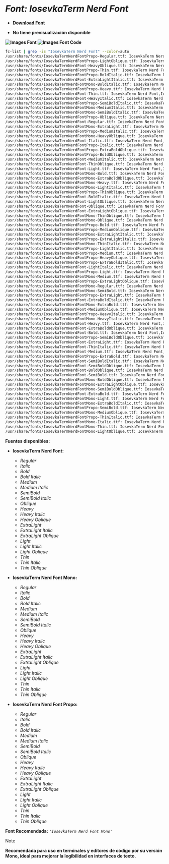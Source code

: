 <!-- Autor: Daniel Benjamin Perez Morales -->
<!-- GitHub: https://github.com/DanielPerezMoralesDev13 -->
<!-- Correo electrónico: danielperezdev@proton.me -->

# ***Font: IosevkaTerm Nerd Font***

- **[Download Font](https://github.com/ryanoasis/nerd-fonts/releases/download/v3.2.1/IosevkaTerm.zip "https://github.com/ryanoasis/nerd-fonts/releases/download/v3.2.1/IosevkaTerm.zip")**

- **No tiene previsualización disponible**

**![Images Font](../../Fonts/IosevkaTerm%20Nerd%20Font.png "Fonts/IosevkaTerm Nerd Font.png")**
**![Images Font Code](../../Font%20Images%20Code/IosevkaTerm%20Nerd%20Font%20Code.png "Font Images Code/IosevkaTerm Nerd Font Code.png")**

```bash
fc-list | grep -iE "IosevkaTerm Nerd Font" --color=auto
/usr/share/fonts/IosevkaTermNerdFontPropo-Regular.ttf: IosevkaTerm Nerd Font Propo,IosevkaTerm NFP:style=Regular
/usr/share/fonts/IosevkaTermNerdFontPropo-LightOblique.ttf: IosevkaTerm Nerd Font Propo,IosevkaTerm NFP,IosevkaTerm NFP Light Obl:style=Light Oblique,Italic
/usr/share/fonts/IosevkaTermNerdFont-HeavyOblique.ttf: IosevkaTerm Nerd Font,IosevkaTerm NF,IosevkaTerm NF Heavy Obl:style=Heavy Oblique,Italic
/usr/share/fonts/IosevkaTermNerdFontPropo-Thin.ttf: IosevkaTerm Nerd Font Propo,IosevkaTerm NFP,IosevkaTerm NFP Thin:style=Thin,Regular
/usr/share/fonts/IosevkaTermNerdFontPropo-BoldItalic.ttf: IosevkaTerm Nerd Font Propo,IosevkaTerm NFP:style=Bold Italic
/usr/share/fonts/IosevkaTermNerdFont-ExtraLightItalic.ttf: IosevkaTerm Nerd Font,IosevkaTerm NF,IosevkaTerm NF ExtraLight:style=ExtraLight Italic,Italic
/usr/share/fonts/IosevkaTermNerdFontMono-BoldItalic.ttf: IosevkaTerm Nerd Font Mono,IosevkaTerm NFM:style=Bold Italic
/usr/share/fonts/IosevkaTermNerdFontPropo-Heavy.ttf: IosevkaTerm Nerd Font Propo,IosevkaTerm NFP,IosevkaTerm NFP Heavy:style=Heavy,Regular
/usr/share/fonts/IosevkaTermNerdFont-Thin.ttf: IosevkaTerm Nerd Font,IosevkaTerm NF,IosevkaTerm NF Thin:style=Thin,Regular
/usr/share/fonts/IosevkaTermNerdFont-HeavyItalic.ttf: IosevkaTerm Nerd Font,IosevkaTerm NF,IosevkaTerm NF Heavy:style=Heavy Italic,Italic
/usr/share/fonts/IosevkaTermNerdFontPropo-SemiBoldItalic.ttf: IosevkaTerm Nerd Font Propo,IosevkaTerm NFP,IosevkaTerm NFP SemiBold:style=SemiBold Italic,Italic
/usr/share/fonts/IosevkaTermNerdFontMono-MediumItalic.ttf: IosevkaTerm Nerd Font Mono,IosevkaTerm NFM,IosevkaTerm NFM Medium:style=Medium Italic,Italic
/usr/share/fonts/IosevkaTermNerdFontMono-SemiBoldItalic.ttf: IosevkaTerm Nerd Font Mono,IosevkaTerm NFM,IosevkaTerm NFM SemiBold:style=SemiBold Italic,Italic
/usr/share/fonts/IosevkaTermNerdFontPropo-Oblique.ttf: IosevkaTerm Nerd Font Propo,IosevkaTerm NFP,IosevkaTerm NFP Obl:style=Oblique,Italic
/usr/share/fonts/IosevkaTermNerdFont-Regular.ttf: IosevkaTerm Nerd Font,IosevkaTerm NF:style=Regular
/usr/share/fonts/IosevkaTermNerdFontMono-ExtraLight.ttf: IosevkaTerm Nerd Font Mono,IosevkaTerm NFM,IosevkaTerm NFM ExtraLight:style=ExtraLight,Regular
/usr/share/fonts/IosevkaTermNerdFontPropo-MediumItalic.ttf: IosevkaTerm Nerd Font Propo,IosevkaTerm NFP,IosevkaTerm NFP Medium:style=Medium Italic,Italic
/usr/share/fonts/IosevkaTermNerdFontMono-HeavyOblique.ttf: IosevkaTerm Nerd Font Mono,IosevkaTerm NFM,IosevkaTerm NFM Heavy Obl:style=Heavy Oblique,Italic
/usr/share/fonts/IosevkaTermNerdFont-Italic.ttf: IosevkaTerm Nerd Font,IosevkaTerm NF:style=Italic
/usr/share/fonts/IosevkaTermNerdFontPropo-Italic.ttf: IosevkaTerm Nerd Font Propo,IosevkaTerm NFP:style=Italic
/usr/share/fonts/IosevkaTermNerdFontPropo-ExtraBoldOblique.ttf: IosevkaTerm Nerd Font Propo,IosevkaTerm NFP,IosevkaTerm NFP ExtraBold Obl:style=ExtraBold Oblique,Italic
/usr/share/fonts/IosevkaTermNerdFontPropo-BoldOblique.ttf: IosevkaTerm Nerd Font Propo,IosevkaTerm NFP,IosevkaTerm NFP Obl:style=Bold Oblique,Bold Italic
/usr/share/fonts/IosevkaTermNerdFont-MediumItalic.ttf: IosevkaTerm Nerd Font,IosevkaTerm NF,IosevkaTerm NF Medium:style=Medium Italic,Italic
/usr/share/fonts/IosevkaTermNerdFont-ThinOblique.ttf: IosevkaTerm Nerd Font,IosevkaTerm NF,IosevkaTerm NF Thin Obl:style=Thin Oblique,Italic
/usr/share/fonts/IosevkaTermNerdFont-Light.ttf: IosevkaTerm Nerd Font,IosevkaTerm NF,IosevkaTerm NF Light:style=Light,Regular
/usr/share/fonts/IosevkaTermNerdFontMono-Bold.ttf: IosevkaTerm Nerd Font Mono,IosevkaTerm NFM:style=Bold
/usr/share/fonts/IosevkaTermNerdFontMono-ExtraBoldOblique.ttf: IosevkaTerm Nerd Font Mono,IosevkaTerm NFM,IosevkaTerm NFM ExtraBold Obl:style=ExtraBold Oblique,Italic
/usr/share/fonts/IosevkaTermNerdFontMono-Heavy.ttf: IosevkaTerm Nerd Font Mono,IosevkaTerm NFM,IosevkaTerm NFM Heavy:style=Heavy,Regular
/usr/share/fonts/IosevkaTermNerdFontMono-LightItalic.ttf: IosevkaTerm Nerd Font Mono,IosevkaTerm NFM,IosevkaTerm NFM Light:style=Light Italic,Italic
/usr/share/fonts/IosevkaTermNerdFontPropo-ThinOblique.ttf: IosevkaTerm Nerd Font Propo,IosevkaTerm NFP,IosevkaTerm NFP Thin Obl:style=Thin Oblique,Italic
/usr/share/fonts/IosevkaTermNerdFont-BoldItalic.ttf: IosevkaTerm Nerd Font,IosevkaTerm NF:style=Bold Italic
/usr/share/fonts/IosevkaTermNerdFont-LightOblique.ttf: IosevkaTerm Nerd Font,IosevkaTerm NF,IosevkaTerm NF Light Obl:style=Light Oblique,Italic
/usr/share/fonts/IosevkaTermNerdFont-Oblique.ttf: IosevkaTerm Nerd Font,IosevkaTerm NF,IosevkaTerm NF Obl:style=Oblique,Italic
/usr/share/fonts/IosevkaTermNerdFont-ExtraLightOblique.ttf: IosevkaTerm Nerd Font,IosevkaTerm NF,IosevkaTerm NF ExtraLight Obl:style=ExtraLight Oblique,Italic
/usr/share/fonts/IosevkaTermNerdFontMono-ThinOblique.ttf: IosevkaTerm Nerd Font Mono,IosevkaTerm NFM,IosevkaTerm NFM Thin Obl:style=Thin Oblique,Italic
/usr/share/fonts/IosevkaTermNerdFontMono-Oblique.ttf: IosevkaTerm Nerd Font Mono,IosevkaTerm NFM,IosevkaTerm NFM Obl:style=Oblique,Italic
/usr/share/fonts/IosevkaTermNerdFontPropo-Bold.ttf: IosevkaTerm Nerd Font Propo,IosevkaTerm NFP:style=Bold
/usr/share/fonts/IosevkaTermNerdFontPropo-MediumOblique.ttf: IosevkaTerm Nerd Font Propo,IosevkaTerm NFP,IosevkaTerm NFP Medium Obl:style=Medium Oblique,Italic
/usr/share/fonts/IosevkaTermNerdFontMono-ExtraLightItalic.ttf: IosevkaTerm Nerd Font Mono,IosevkaTerm NFM,IosevkaTerm NFM ExtraLight:style=ExtraLight Italic,Italic
/usr/share/fonts/IosevkaTermNerdFontPropo-ExtraLightItalic.ttf: IosevkaTerm Nerd Font Propo,IosevkaTerm NFP,IosevkaTerm NFP ExtraLight:style=ExtraLight Italic,Italic
/usr/share/fonts/IosevkaTermNerdFontMono-ThinItalic.ttf: IosevkaTerm Nerd Font Mono,IosevkaTerm NFM,IosevkaTerm NFM Thin:style=Thin Italic,Italic
/usr/share/fonts/IosevkaTermNerdFontPropo-LightItalic.ttf: IosevkaTerm Nerd Font Propo,IosevkaTerm NFP,IosevkaTerm NFP Light:style=Light Italic,Italic
/usr/share/fonts/IosevkaTermNerdFontPropo-Medium.ttf: IosevkaTerm Nerd Font Propo,IosevkaTerm NFP,IosevkaTerm NFP Medium:style=Medium,Regular
/usr/share/fonts/IosevkaTermNerdFontPropo-HeavyOblique.ttf: IosevkaTerm Nerd Font Propo,IosevkaTerm NFP,IosevkaTerm NFP Heavy Obl:style=Heavy Oblique,Italic
/usr/share/fonts/IosevkaTermNerdFontPropo-ExtraBoldItalic.ttf: IosevkaTerm Nerd Font Propo,IosevkaTerm NFP,IosevkaTerm NFP ExtraBold:style=ExtraBold Italic,Italic
/usr/share/fonts/IosevkaTermNerdFont-LightItalic.ttf: IosevkaTerm Nerd Font,IosevkaTerm NF,IosevkaTerm NF Light:style=Light Italic,Italic
/usr/share/fonts/IosevkaTermNerdFontPropo-Light.ttf: IosevkaTerm Nerd Font Propo,IosevkaTerm NFP,IosevkaTerm NFP Light:style=Light,Regular
/usr/share/fonts/IosevkaTermNerdFontMono-Medium.ttf: IosevkaTerm Nerd Font Mono,IosevkaTerm NFM,IosevkaTerm NFM Medium:style=Medium,Regular
/usr/share/fonts/IosevkaTermNerdFontPropo-ExtraLightOblique.ttf: IosevkaTerm Nerd Font Propo,IosevkaTerm NFP,IosevkaTerm NFP ExtraLight Obl:style=ExtraLight Oblique,Italic
/usr/share/fonts/IosevkaTermNerdFontMono-Regular.ttf: IosevkaTerm Nerd Font Mono,IosevkaTerm NFM:style=Regular
/usr/share/fonts/IosevkaTermNerdFontMono-SemiBold.ttf: IosevkaTerm Nerd Font Mono,IosevkaTerm NFM,IosevkaTerm NFM SemiBold:style=SemiBold,Regular
/usr/share/fonts/IosevkaTermNerdFontPropo-ExtraLight.ttf: IosevkaTerm Nerd Font Propo,IosevkaTerm NFP,IosevkaTerm NFP ExtraLight:style=ExtraLight,Regular
/usr/share/fonts/IosevkaTermNerdFont-ExtraBoldItalic.ttf: IosevkaTerm Nerd Font,IosevkaTerm NF,IosevkaTerm NF ExtraBold:style=ExtraBold Italic,Italic
/usr/share/fonts/IosevkaTermNerdFontMono-ExtraBold.ttf: IosevkaTerm Nerd Font Mono,IosevkaTerm NFM,IosevkaTerm NFM ExtraBold:style=ExtraBold,Regular
/usr/share/fonts/IosevkaTermNerdFont-MediumOblique.ttf: IosevkaTerm Nerd Font,IosevkaTerm NF,IosevkaTerm NF Medium Obl:style=Medium Oblique,Italic
/usr/share/fonts/IosevkaTermNerdFontPropo-HeavyItalic.ttf: IosevkaTerm Nerd Font Propo,IosevkaTerm NFP,IosevkaTerm NFP Heavy:style=Heavy Italic,Italic
/usr/share/fonts/IosevkaTermNerdFontMono-HeavyItalic.ttf: IosevkaTerm Nerd Font Mono,IosevkaTerm NFM,IosevkaTerm NFM Heavy:style=Heavy Italic,Italic
/usr/share/fonts/IosevkaTermNerdFont-Heavy.ttf: IosevkaTerm Nerd Font,IosevkaTerm NF,IosevkaTerm NF Heavy:style=Heavy,Regular
/usr/share/fonts/IosevkaTermNerdFont-ExtraBoldOblique.ttf: IosevkaTerm Nerd Font,IosevkaTerm NF,IosevkaTerm NF ExtraBold Obl:style=ExtraBold Oblique,Italic
/usr/share/fonts/IosevkaTermNerdFont-Bold.ttf: IosevkaTerm Nerd Font,IosevkaTerm NF:style=Bold
/usr/share/fonts/IosevkaTermNerdFontPropo-SemiBoldOblique.ttf: IosevkaTerm Nerd Font Propo,IosevkaTerm NFP,IosevkaTerm NFP SemiBold Obl:style=SemiBold Oblique,Italic
/usr/share/fonts/IosevkaTermNerdFont-ExtraLight.ttf: IosevkaTerm Nerd Font,IosevkaTerm NF,IosevkaTerm NF ExtraLight:style=ExtraLight,Regular
/usr/share/fonts/IosevkaTermNerdFont-ThinItalic.ttf: IosevkaTerm Nerd Font,IosevkaTerm NF,IosevkaTerm NF Thin:style=Thin Italic,Italic
/usr/share/fonts/IosevkaTermNerdFont-Medium.ttf: IosevkaTerm Nerd Font,IosevkaTerm NF,IosevkaTerm NF Medium:style=Medium,Regular
/usr/share/fonts/IosevkaTermNerdFontPropo-ExtraBold.ttf: IosevkaTerm Nerd Font Propo,IosevkaTerm NFP,IosevkaTerm NFP ExtraBold:style=ExtraBold,Regular
/usr/share/fonts/IosevkaTermNerdFont-SemiBoldItalic.ttf: IosevkaTerm Nerd Font,IosevkaTerm NF,IosevkaTerm NF SemiBold:style=SemiBold Italic,Italic
/usr/share/fonts/IosevkaTermNerdFont-SemiBoldOblique.ttf: IosevkaTerm Nerd Font,IosevkaTerm NF,IosevkaTerm NF SemiBold Obl:style=SemiBold Oblique,Italic
/usr/share/fonts/IosevkaTermNerdFont-BoldOblique.ttf: IosevkaTerm Nerd Font,IosevkaTerm NF,IosevkaTerm NF Obl:style=Bold Oblique,Bold Italic
/usr/share/fonts/IosevkaTermNerdFont-SemiBold.ttf: IosevkaTerm Nerd Font,IosevkaTerm NF,IosevkaTerm NF SemiBold:style=SemiBold,Regular
/usr/share/fonts/IosevkaTermNerdFontMono-BoldOblique.ttf: IosevkaTerm Nerd Font Mono,IosevkaTerm NFM,IosevkaTerm NFM Obl:style=Bold Oblique,Bold Italic
/usr/share/fonts/IosevkaTermNerdFontMono-ExtraLightOblique.ttf: IosevkaTerm Nerd Font Mono,IosevkaTerm NFM,IosevkaTerm NFM ExtraLight Obl:style=ExtraLight Oblique,Italic
/usr/share/fonts/IosevkaTermNerdFontMono-SemiBoldOblique.ttf: IosevkaTerm Nerd Font Mono,IosevkaTerm NFM,IosevkaTerm NFM SemiBold Obl:style=SemiBold Oblique,Italic
/usr/share/fonts/IosevkaTermNerdFont-ExtraBold.ttf: IosevkaTerm Nerd Font,IosevkaTerm NF,IosevkaTerm NF ExtraBold:style=ExtraBold,Regular
/usr/share/fonts/IosevkaTermNerdFontMono-Light.ttf: IosevkaTerm Nerd Font Mono,IosevkaTerm NFM,IosevkaTerm NFM Light:style=Light,Regular
/usr/share/fonts/IosevkaTermNerdFontMono-ExtraBoldItalic.ttf: IosevkaTerm Nerd Font Mono,IosevkaTerm NFM,IosevkaTerm NFM ExtraBold:style=ExtraBold Italic,Italic
/usr/share/fonts/IosevkaTermNerdFontPropo-SemiBold.ttf: IosevkaTerm Nerd Font Propo,IosevkaTerm NFP,IosevkaTerm NFP SemiBold:style=SemiBold,Regular
/usr/share/fonts/IosevkaTermNerdFontMono-MediumOblique.ttf: IosevkaTerm Nerd Font Mono,IosevkaTerm NFM,IosevkaTerm NFM Medium Obl:style=Medium Oblique,Italic
/usr/share/fonts/IosevkaTermNerdFontPropo-ThinItalic.ttf: IosevkaTerm Nerd Font Propo,IosevkaTerm NFP,IosevkaTerm NFP Thin:style=Thin Italic,Italic
/usr/share/fonts/IosevkaTermNerdFontMono-Italic.ttf: IosevkaTerm Nerd Font Mono,IosevkaTerm NFM:style=Italic
/usr/share/fonts/IosevkaTermNerdFontMono-Thin.ttf: IosevkaTerm Nerd Font Mono,IosevkaTerm NFM,IosevkaTerm NFM Thin:style=Thin,Regular
/usr/share/fonts/IosevkaTermNerdFontMono-LightOblique.ttf: IosevkaTerm Nerd Font Mono,IosevkaTerm NFM,IosevkaTerm NFM Light Obl:style=Light Oblique,Italic
```

**Fuentes disponibles:**

- **IosevkaTerm Nerd Font:**
  - *Regular*
  - *Italic*
  - *Bold*
  - *Bold Italic*
  - *Medium*
  - *Medium Italic*
  - *SemiBold*
  - *SemiBold Italic*
  - *Oblique*
  - *Heavy*
  - *Heavy Italic*
  - *Heavy Oblique*
  - *ExtraLight*
  - *ExtraLight Italic*
  - *ExtraLight Oblique*
  - *Light*
  - *Light Italic*
  - *Light Oblique*
  - *Thin*
  - *Thin Italic*
  - *Thin Oblique*

- **IosevkaTerm Nerd Font Mono:**
  - *Regular*
  - *Italic*
  - *Bold*
  - *Bold Italic*
  - *Medium*
  - *Medium Italic*
  - *SemiBold*
  - *SemiBold Italic*
  - *Oblique*
  - *Heavy*
  - *Heavy Italic*
  - *Heavy Oblique*
  - *ExtraLight*
  - *ExtraLight Italic*
  - *ExtraLight Oblique*
  - *Light*
  - *Light Italic*
  - *Light Oblique*
  - *Thin*
  - *Thin Italic*
  - *Thin Oblique*

- **IosevkaTerm Nerd Font Propo:**
  - *Regular*
  - *Italic*
  - *Bold*
  - *Bold Italic*
  - *Medium*
  - *Medium Italic*
  - *SemiBold*
  - *SemiBold Italic*
  - *Oblique*
  - *Heavy*
  - *Heavy Italic*
  - *Heavy Oblique*
  - *ExtraLight*
  - *ExtraLight Italic*
  - *ExtraLight Oblique*
  - *Light*
  - *Light Italic*
  - *Light Oblique*
  - *Thin*
  - *Thin Italic*
  - *Thin Oblique*

**Font Recomendada:** *`'IosevkaTerm Nerd Font Mono'`*

> [!NOTE]
> **Recomendada para uso en terminales y editores de código por su versión Mono, ideal para mejorar la legibilidad en interfaces de texto.**

